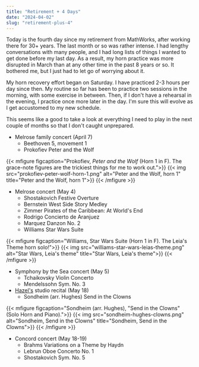```yaml
---
title: "Retirement + 4 Days"
date: "2024-04-02"
slug: "retirement-plus-4"
---
```


Today is the fourth day since my retirement from MathWorks, after working there for 30+ years. The last month or so was rather intense. I had lengthy conversations with many people, and I had long lists of things I wanted to get done before my last day. As a result, my horn practice was more disrupted in March than at any other time in the past 8 years or so. It bothered me, but I just had to let go of worrying about it.

My horn recovery effort began on Saturday. I have practiced 2-3 hours per day since then. My routine so far has been to practice two sessions in the morning, with some exercise in between. Then, if I don't have a rehearsal in the evening, I practice once more later in the day. I'm sure this will evolve as I get accustomed to my new schedule.

This seems like a good to take a look at everything I need to play in the next couple of months so that I don't caught unprepared.

- Melrose family concert (April 7)
    - Beethoven 5, movement 1
    - Prokofiev Peter and the Wolf
    
{{< mfigure figcaption="Prokofiev, *Peter and the Wolf* (Horn 1 in F). The grace-note figures are the trickiest things for me to work out.">}}
  {{< img src="prokofiev-peter-wolf-horn-1.png" alt="Peter and the Wolf, horn 1" 
  title="Peter and the Wolf, horn 1">}}
{{< /mfigure >}}
    

- Melrose concert (May 4)
    - Shostakovich Festive Overture
    - Bernstein West Side Story Medley
    - Zimmer Pirates of the Caribbean: At World's End
    - Rodrigo Concierto de Aranjuez
    - Marquez Danzon No. 2
    - Williams Star Wars Suite

{{< mfigure figcaption="Williams, Star Wars Suite (Horn 1 in F). The Leia's Theme horn solo!">}}
  {{< img src="williams-star-wars-leias-theme.png" alt="Star Wars, Leia's theme" 
  title="Star Wars, Leia's theme">}}
{{< /mfigure >}}    

- Symphony by the Sea concert (May 5)
    - Tchaikovsky Violin Concerto
    - Mendelssohn Sym. No. 3
- [Hazel's](https://hazeldeandavis.com) studio recital (May 18)
    - Sondheim (arr. Hughes) Send in the Clowns
    
{{< mfigure figcaption="Sondheim (arr. Hughes), \"Send in the Clowns\" (Solo Horn and Piano).">}}
  {{< img src="sondheim-hughes-clowns.png" alt="Sondheim, Send in the Clowns" 
  title="Sondheim, Send in the Clowns">}}
{{< /mfigure >}}   

- Concord concert (May 18-19)
    - Brahms Variations on a Theme by Haydn
    - Lebrun Oboe Concerto No. 1
    - Shostakovich Sym. No. 5

